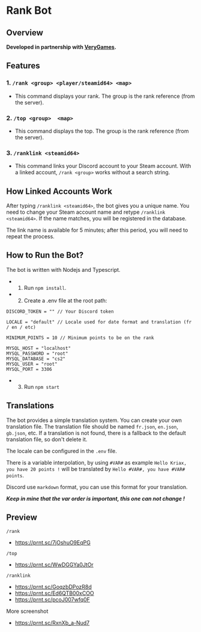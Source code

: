 # Rank Bot

## Overview
**Developed in partnership with [VeryGames](https://www.verygames.net).**

## Features
### 1. `/rank <group> <player/steamid64> <map>`
- This command displays your rank. The group is the rank reference (from the server).

### 2. `/top <group>  <map>`
- This command displays the top. The group is the rank reference (from the server).

### 3. `/ranklink <steamid64>`
- This command links your Discord account to your Steam account. With a linked account, `/rank <group>` works without a search string.

## How Linked Accounts Work
After typing `/ranklink <steamid64>`, the bot gives you a unique name. You need to change your Steam account name and retype `/ranklink <steamid64>`. 
If the name matches, you will be registered in the database.

The link name is available for 5 minutes; after this period, you will need to repeat the process.

## How to Run the Bot?
The bot is written with Nodejs and Typescript.
- 1. Run `npm install`.
- 2. Create a .env file at the root path:

```env
DISCORD_TOKEN = "" // Your Discord token

LOCALE = "default" // Locale used for date format and translation (fr / en / etc)

MINIMUM_POINTS = 10 // Minimum points to be on the rank

MYSQL_HOST = "localhost"
MYSQL_PASSWORD = "root"
MYSQL_DATABASE = "cs2"
MYSQL_USER = "root"
MYSQL_PORT = 3306
```

- 3. Run `npm start`

## Translations
The bot provides a simple translation system. You can create your own translation file. The translation file should be named `fr.json`, `en.json`, `gb.json`, etc. 
If a translation is not found, there is a fallback to the default translation file, so don't delete it.

The locale can be configured in the `.env` file. 

There is a variable interpolation, by using `#VAR#` as example 
`Hello Kriax, you have 20 points !` will be translated by `Hello #VAR#, you have #VAR# points`.

Discord use `markdown` format, you can use this format for your translation.

***Keep in mine that the var order is important, this one can not change !***

## Preview
`/rank` 
  - https://prnt.sc/7jOshuO9EqPG

`/top` 
  - https://prnt.sc/WwDGGYa0JtOr

`/ranklink` 
  - https://prnt.sc/GoqzbDPozR8d 
  - https://prnt.sc/Ed6QTB00xCOO 
  - https://prnt.sc/pcoJ007wfq0F

More screenshot
  - https://prnt.sc/RxnXb_a-Nud7
